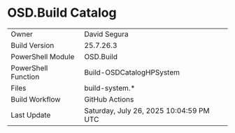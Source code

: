 ﻿# OSD.Build Catalog

| | |
|-|-|
| Owner | David Segura |
| Build Version | 25.7.26.3 |
| PowerShell Module | OSD.Build |
| PowerShell Function | Build-OSDCatalogHPSystem |
| Files | build-system.* |
| Build Workflow | GitHub Actions |
| Last Update | Saturday, July 26, 2025 10:04:59 PM UTC |
